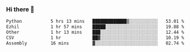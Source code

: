 ### Hi there 👋

<!--START_SECTION:waka-->

```txt
Python           5 hrs 13 mins   █████████████▒░░░░░░░░░░░   53.01 %
Ezhil            1 hr 57 mins    █████░░░░░░░░░░░░░░░░░░░░   19.88 %
Other            1 hr 13 mins    ███░░░░░░░░░░░░░░░░░░░░░░   12.44 %
CSV              1 hr            ██▓░░░░░░░░░░░░░░░░░░░░░░   10.19 %
Assembly         16 mins         ▓░░░░░░░░░░░░░░░░░░░░░░░░   02.74 %
```

<!--END_SECTION:waka-->
